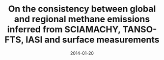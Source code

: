 ---
title: "On the consistency between global and regional methane emissions inferred from SCIAMACHY, TANSO-FTS, IASI and surface measurements"
collection: publications
permalink: /publication/2014-01-20-Cressot
date: 2014-01-20
venue: 'Atmospheric Chemistry and Physics'
paperurl: 'https://doi.org/doi:10.5194/acp-14-577-2014'
citation: '<b>11</b> - Cressot C., Chevallier F., Bousquet P., Crevoisier C., Dlugokencky E.J. et al., On the consistency between global and regional methane emissions inferred from SCIAMACHY, TANSO-FTS, IASI and surface measurements, Atmospheric Chemistry and Physics, 14, 577-592, (2014-01-20). <a href=&quot;https://doi.org/doi:10.5194/acp-14-577-2014&quot;>doi:10.5194/acp-14-577-2014</a> (cited 46 times)

'
---